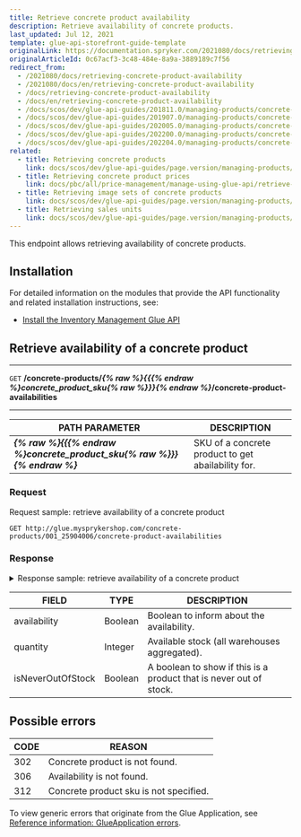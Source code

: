 ```yaml
---
title: Retrieve concrete product availability
description: Retrieve availability of concrete products.
last_updated: Jul 12, 2021
template: glue-api-storefront-guide-template
originalLink: https://documentation.spryker.com/2021080/docs/retrieving-concrete-product-availability
originalArticleId: 0c67acf3-3c48-484e-8a9a-3889189c7f56
redirect_from:
  - /2021080/docs/retrieving-concrete-product-availability
  - /2021080/docs/en/retrieving-concrete-product-availability
  - /docs/retrieving-concrete-product-availability
  - /docs/en/retrieving-concrete-product-availability
  - /docs/scos/dev/glue-api-guides/201811.0/managing-products/concrete-products/retrieving-concrete-product-availability.html
  - /docs/scos/dev/glue-api-guides/201907.0/managing-products/concrete-products/retrieving-concrete-product-availability.html
  - /docs/scos/dev/glue-api-guides/202005.0/managing-products/concrete-products/retrieving-concrete-product-availability.html
  - /docs/scos/dev/glue-api-guides/202200.0/managing-products/concrete-products/retrieving-concrete-product-availability.html
  - /docs/scos/dev/glue-api-guides/202204.0/managing-products/concrete-products/retrieving-concrete-product-availability.html
related:
  - title: Retrieving concrete products
    link: docs/scos/dev/glue-api-guides/page.version/managing-products/concrete-products/retrieving-concrete-products.html
  - title: Retrieving concrete product prices
    link: docs/pbc/all/price-management/manage-using-glue-api/retrieve-concrete-product-prices.html
  - title: Retrieving image sets of concrete products
    link: docs/scos/dev/glue-api-guides/page.version/managing-products/concrete-products/retrieving-image-sets-of-concrete-products.html
  - title: Retrieving sales units
    link: docs/scos/dev/glue-api-guides/page.version/managing-products/concrete-products/retrieving-sales-units.html
---
```


This endpoint allows retrieving availability of concrete products.


## Installation

For detailed information on the modules that provide the API functionality and related installation instructions, see:
* [Install the Inventory Management Glue API](/docs/pbc/all/warehouse-management-system/install-and-upgrade/install-features/install-the-inventory-management-glue-api.html)



## Retrieve availability of a concrete product

---
`GET` **/concrete-products/*{% raw %}{{{% endraw %}concrete_product_sku{% raw %}}}{% endraw %}*/concrete-product-availabilities**

---

| PATH PARAMETER | DESCRIPTION |
| --- | --- |
| ***{% raw %}{{{% endraw %}concrete_product_sku{% raw %}}}{% endraw %}*** | SKU of a concrete product to get abailability for. |

### Request

Request sample: retrieve availability of a concrete product

`GET http://glue.mysprykershop.com/concrete-products/001_25904006/concrete-product-availabilities`


### Response


<details>
<summary markdown='span'>Response sample: retrieve availability of a concrete product</summary>

```json
{
    "data": [{
        "type": "concrete-product-availabilities",
        "id": "001_25904006",
        "attributes": {
            "availability": true,
            "quantity": 10,
            "isNeverOutOfStock": false
        },
        "links": {
            "self": "http://glue.mysprykershop.com/concrete-products/001_25904006/concrete-product-availabilities"
        }
    }],
    "links": {
        "self": "http://glue.mysprykershop.com/concrete-products/001_25904006/concrete-product-availabilities"
    }
}
```
</details>

<a name="concrete-product-availability-response-attributes"></a>

| FIELD | TYPE | DESCRIPTION |
| --- | --- | --- |
| availability | Boolean | Boolean to inform about the availability. |
| quantity|Integer|Available stock (all warehouses aggregated). |
| isNeverOutOfStock | Boolean | A boolean to show if this is a product that is never out of stock. |


## Possible errors

| CODE | REASON |
| --- | --- |
| 302   | Concrete product is not found. |
| 306 | Availability is not found. |
| 312 | Concrete product sku is not specified. |

To view generic errors that originate from the Glue Application, see [Reference information: GlueApplication errors](/docs/scos/dev/glue-api-guides/{{site.version}}/reference-information-glueapplication-errors.html).
